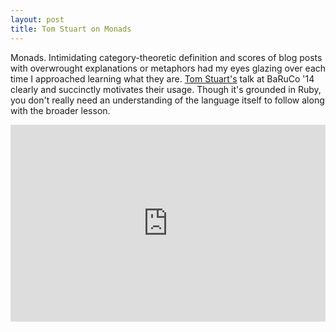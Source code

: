 ```yaml
---
layout: post
title: Tom Stuart on Monads
---
```


Monads. Intimidating category-theoretic definition and scores of blog posts with overwrought explanations or metaphors had my eyes glazing over each time I approached learning what they are. [Tom Stuart's](https://twitter.com/tomstuart) talk at BaRuCo '14 clearly and succinctly motivates their usage. Though it's grounded in Ruby, you don't really need an understanding of the language itself to follow along with the broader lesson.

<iframe width="100%" height="315" src="https://www.youtube.com/embed/J1jYlPtkrqQ" frameborder="0" allowfullscreen></iframe>


